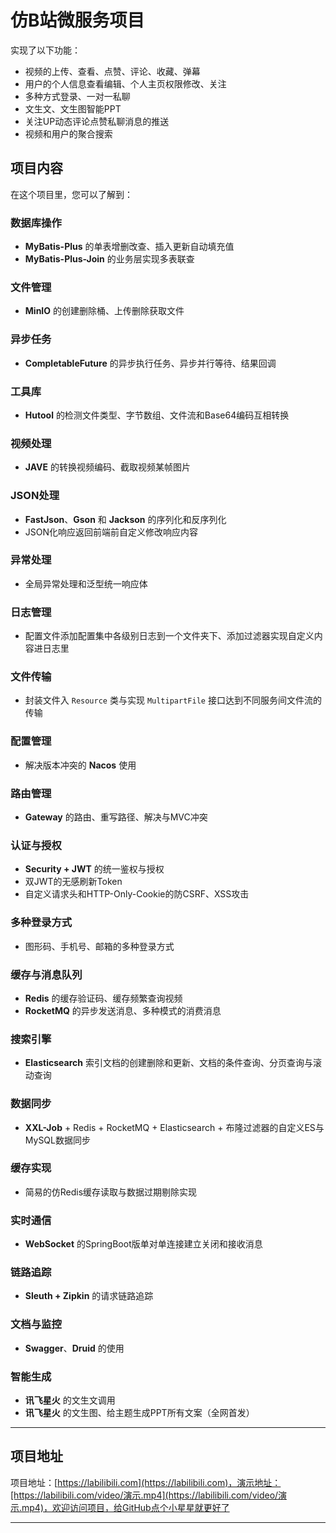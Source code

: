 # 仿B站微服务项目

实现了以下功能：
- 视频的上传、查看、点赞、评论、收藏、弹幕
- 用户的个人信息查看编辑、个人主页权限修改、关注
- 多种方式登录、一对一私聊
- 文生文、文生图智能PPT
- 关注UP动态评论点赞私聊消息的推送
- 视频和用户的聚合搜索

## 项目内容

在这个项目里，您可以了解到：

### 数据库操作
- **MyBatis-Plus** 的单表增删改查、插入更新自动填充值
- **MyBatis-Plus-Join** 的业务层实现多表联查

### 文件管理
- **MinIO** 的创建删除桶、上传删除获取文件

### 异步任务
- **CompletableFuture** 的异步执行任务、异步并行等待、结果回调

### 工具库
- **Hutool** 的检测文件类型、字节数组、文件流和Base64编码互相转换

### 视频处理
- **JAVE** 的转换视频编码、截取视频某帧图片

### JSON处理
- **FastJson**、**Gson** 和 **Jackson** 的序列化和反序列化
- JSON化响应返回前端前自定义修改响应内容

### 异常处理
- 全局异常处理和泛型统一响应体

### 日志管理
- 配置文件添加配置集中各级别日志到一个文件夹下、添加过滤器实现自定义内容进日志里

### 文件传输
- 封装文件入 `Resource` 类与实现 `MultipartFile` 接口达到不同服务间文件流的传输

### 配置管理
- 解决版本冲突的 **Nacos** 使用

### 路由管理
- **Gateway** 的路由、重写路径、解决与MVC冲突

### 认证与授权
- **Security + JWT** 的统一鉴权与授权
- 双JWT的无感刷新Token
- 自定义请求头和HTTP-Only-Cookie的防CSRF、XSS攻击

### 多种登录方式
- 图形码、手机号、邮箱的多种登录方式

### 缓存与消息队列
- **Redis** 的缓存验证码、缓存频繁查询视频
- **RocketMQ** 的异步发送消息、多种模式的消费消息

### 搜索引擎
- **Elasticsearch** 索引文档的创建删除和更新、文档的条件查询、分页查询与滚动查询

### 数据同步
- **XXL-Job** + Redis + RocketMQ + Elasticsearch + 布隆过滤器的自定义ES与MySQL数据同步

### 缓存实现
- 简易的仿Redis缓存读取与数据过期剔除实现

### 实时通信
- **WebSocket** 的SpringBoot版单对单连接建立关闭和接收消息

### 链路追踪
- **Sleuth + Zipkin** 的请求链路追踪

### 文档与监控
- **Swagger**、**Druid** 的使用

### 智能生成
- **讯飞星火** 的文生文调用
- **讯飞星火** 的文生图、给主题生成PPT所有文案（全网首发）

---


## 项目地址

项目地址：[https://labilibili.com](https://labilibili.com)，演示地址：[https://labilibili.com/video/演示.mp4](https://labilibili.com/video/演示.mp4)，欢迎访问项目，给GitHub点个小星星就更好了

---
